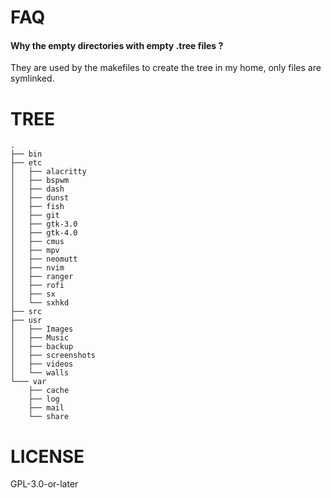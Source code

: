 FAQ
===

#### Why the empty directories with empty .tree files ?

They are used by the makefiles to create the tree in my home, only files are symlinked.

TREE
====

```
.
├── bin
├── etc
│   ├── alacritty
│   ├── bspwm
│   ├── dash
│   ├── dunst
│   ├── fish
│   ├── git
│   ├── gtk-3.0
│   ├── gtk-4.0
│   ├── cmus
│   ├── mpv
│   ├── neomutt
│   ├── nvim
│   ├── ranger
│   ├── rofi
│   ├── sx
│   └── sxhkd
├── src
├── usr
│   ├── Images
│   ├── Music
│   ├── backup
│   ├── screenshots
│   ├── videos
│   └── walls
└─── var
    ├── cache
    ├── log
    ├── mail
    └── share
```

LICENSE
=======

GPL-3.0-or-later
